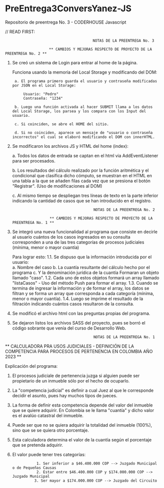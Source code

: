 # PreEntrega3ConversYanez-JS
Repositorio de preentrega No. 3 - CODERHOUSE Javascript

// READ FIRST:

                                            NOTAS DE LA PREENTREGA No. 3

                        ** CAMBIOS Y MEJORAS RESPECTO DE PROYECTO DE LA PREENTREGA No. 2 **

1. Se creó un sistema de Login para entrar al home de la página. 

    Funciona usando la memoria del Local Storage y modificando del DOM:

        a. El programa primero guarda el usuario y contraseña modificadas por JSON en el Local Storage: 
            
            Usuario: "Pedro" 
            Contraseña: "1234"

        b. Luego una función activada al hacer SUBMIT llama a los datos del Local Storage, los parsea y los compara con los Input del usuario.
        
        c. Si coinciden, se abre el HOME del sitio.
        
        d. Si no coinciden, aparece un mensaje de "usuario o contraseña incorrectos" el cual se elaboró modificando el DOM con innerHTML.

2. Se modificaron los archivos JS y HTML del home (index):

    a. Todos los datos de entrada se captan en el html via AddEventListener para ser procesados.

    b. Los resultados del cálculo realizado por la función aritmética y el condicional que clasifica dicho cómputo, se muestran en el HTML en una tabla a la que se añaden filas cada vez que se presiona el botón "Registrar". (Uso de modificaciones al DOM)

    c. Al mismo tiempo se despliegan tres líneas de texto en la parte inferior indicando la cantidad de casos que se han introducido en el registro.


                                            NOTAS DE LA PREENTREGA No. 2

                        ** CAMBIOS Y MEJORAS RESPECTO DE PROYECTO DE LA PREENTREGA No. 1 **

1. Se integró una nueva funcionalidad al programa que consiste en decirle al usuario cuántos de los casos ingresados en su consulta corresponden a una de las tres categorías de procesos judiciales (mínima, menor o mayor cuantía)

    Para lograr esto:
    1.1. Se dispuso que la información introducida por el usuario:  
        a. Nombre del caso
        b. La cuantía resultante del cálculo hecho por el programa
        c. Y la denominación jurídica de la cuantía
        Formaran un objeto llamado "caso".
    1.2. Cada uno de estos objetos formará un array llamado "listaCasos" - Uso del método Push para formar el array.
    1.3. Cuando se termina de ingresar la información y de formar el array, los datos se filtran y se forma un array que corresponda a cada categoría (mínima, menor o mayor cuantía).
    1.4. Luego se imprime el resultado de la filtración indicando cuántos casos resultaron de la consulta.

2. Se modificó el archivo html con las preguntas propias del programa.

3. Se dejaron listos los archivos SASS del proyecto, pues se borró el código sobrante que venía del curso de    Desarrollo Web.


                                            NOTAS DE LA PREENTREGA No. 1


** CALCULADORA PRA USOS JUDICIALES - DEFINICIÓN DE LA COMPETENCIA PARA PROCESOS DE PERTENENCIA EN COLOMBIA AÑO 2023 **

Explicación del programa:

1. El procesos judiciale de pertenencia juzga si alguien puede ser propietario de un inmueble sólo por el hecho de ocuparlo.
2. La "competencia judicial" es definir a cual Juez al que le corresponde decidir el asunto, pues hay muchos tipos de jueces.
3. La forma de definir esta competencia depende del valor del inmueble que se quiere adquirir. 
    En Colombia se le llama "cuantía" y dicho valor es el avalúo catastral del inmueble.
4. Puede ser que no se quiera adquirir la totalidad del inmueble (100%), sino que se se quiera otro porcentaje.
5. Esta calculadora determina el valor de la cuantía según el porcentaje que se pretenda adquirir.
6. El valor puede tener tres categorías: 

                  1. Ser inferior a $46.400.000 COP --> Juzgado Municipal o de Pequeñas Causas
                  2. Estar entre $46.400.000 COP y $174.000.000 COP --> Juzgado Municipal
                 3. Ser mayor a $174.000.000 COP --> Juzgado del Circuito

